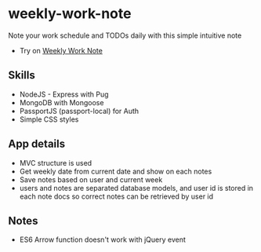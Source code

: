 # weekly-work-note
Note your work schedule and TODOs daily with this simple intuitive note
- Try on [Weekly Work Note](http://ec2-18-216-145-9.us-east-2.compute.amazonaws.com/ "Weekly Work Note")

## Skills
- NodeJS - Express with Pug
- MongoDB with Mongoose
- PassportJS (passport-local) for Auth
- Simple CSS styles

## App details
- MVC structure is used
- Get weekly date from current date and show on each notes
- Save notes based on user and current week
- users and notes are separated database models, and user id is stored in each note docs so correct notes can be retrieved by user id


## Notes
- ES6 Arrow function doesn't work with jQuery event
